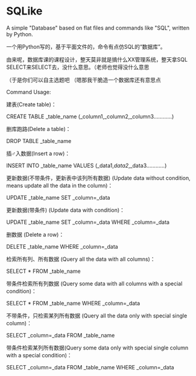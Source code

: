 # SQLike
 A simple "Database" based on flat files and commands like "SQL", written by Python.
 
 一个用Python写的，基于平面文件的，命令有点仿SQL的“数据库”。


由来呢，数据库课的课程设计，整天莫非就是搞什么XX管理系统，整天拿SQL SELECT来SELECT去，没什么意思。（老师也觉得没什么意思

（于是你们可以自主选题吧 （嗯那我干脆造一个数据库还有意思点


Command Usage:


建表(Create table)：

CREATE TABLE _table_name (_column1,_column2,_column3…………)


删库跑路(Delete a table)：

DROP TABLE _table_name


插♂入数据(Insert a row)：

INSERT INTO _table_name VALUES (_data1,_data2_,_data3…………)


更新数据(不带条件，更新表中该列所有数据) (Update data without condition, means update all the data in the column)：

UPDATE _table_name SET _column=_data


更新数据(带条件) (Update data with condition)：

UPDATE _table_name SET _column=_data WHERE _column=_data


删数据 (Delete a row)：

DELETE _table_name WHERE _column=_data


检索所有列、所有数据 (Query all the data with all columns)：

SELECT * FROM _table_name


带条件检索所有列数据 (Query some data with all columns with a special condition)：

SELECT * FROM _table_name WHERE _column=_data


不带条件，只检索某列所有数据 (Query all the data only with special single column)：

SELECT _column=_data FROM _table_name


带条件检索某列所有数据(Query some data only with special single column with a special condition)：

SELECT _column=_data FROM _table_name WHERE _column=_data
